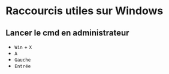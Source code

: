 # Raccourcis utiles sur Windows

## Lancer le cmd en administrateur

- `Win` + `X`
- `A`
- `Gauche`
- `Entrée`

